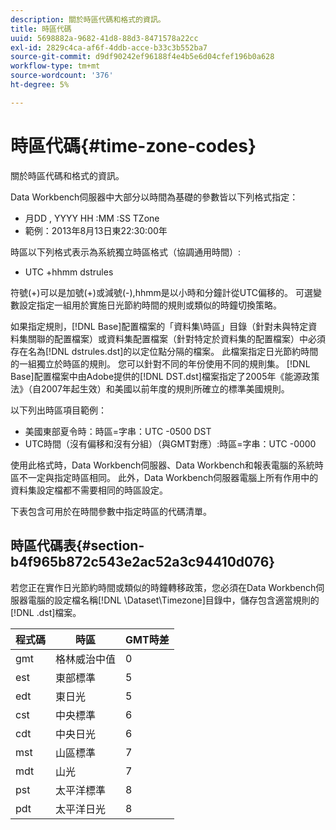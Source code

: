 ```yaml
---
description: 關於時區代碼和格式的資訊。
title: 時區代碼
uuid: 5698882a-9682-41d8-88d3-8471578a22cc
exl-id: 2829c4ca-af6f-4ddb-acce-b33c3b552ba7
source-git-commit: d9df90242ef96188f4e4b5e6d04cfef196b0a628
workflow-type: tm+mt
source-wordcount: '376'
ht-degree: 5%

---
```


# 時區代碼{#time-zone-codes}

關於時區代碼和格式的資訊。

Data Workbench伺服器中大部分以時間為基礎的參數皆以下列格式指定：

* 月DD , YYYY HH :MM :SS TZone
* 範例：2013年8月13日東22:30:00年

時區以下列格式表示為系統獨立時區格式（協調通用時間）:

* UTC +hhmm dstrules

符號(+)可以是加號(+)或減號(-),hhmm是以小時和分鐘計從UTC偏移的。 可選變數設定指定一組用於實施日光節約時間的規則或類似的時鐘切換策略。

如果指定規則，[!DNL Base]配置檔案的「資料集\時區」目錄（針對未與特定資料集關聯的配置檔案）或資料集配置檔案（針對特定於資料集的配置檔案）中必須存在名為[!DNL dstrules.dst]的以定位點分隔的檔案。 此檔案指定日光節約時間的一組獨立於時區的規則。 您可以針對不同的年份使用不同的規則集。 [!DNL Base]配置檔案中由Adobe提供的[!DNL DST.dst]檔案指定了2005年《能源政策法》（自2007年起生效）和美國以前年度的規則所確立的標準美國規則。

以下列出時區項目範例：

* 美國東部夏令時：時區=字串：UTC -0500 DST
* UTC時間（沒有偏移和沒有分組）（與GMT對應）:時區=字串：UTC -0000

使用此格式時，Data Workbench伺服器、Data Workbench和報表電腦的系統時區不一定與指定時區相同。 此外，Data Workbench伺服器電腦上所有作用中的資料集設定檔都不需要相同的時區設定。

下表包含可用於在時間參數中指定時區的代碼清單。

## 時區代碼表{#section-b4f965b872c543e2ac52a3c94410d076}

若您正在實作日光節約時間或類似的時鐘轉移政策，您必須在Data Workbench伺服器電腦的設定檔名稱[!DNL \Dataset\Timezone]目錄中，儲存包含適當規則的[!DNL .dst]檔案。

| 程式碼 | 時區 | GMT時差 |
|---|---|---|
| gmt | 格林威治中值 | 0 |
| est | 東部標準 | 5 |
| edt | 東日光 | 5 |
| cst | 中央標準 | 6 |
| cdt | 中央日光 | 6 |
| mst | 山區標準 | 7 |
| mdt | 山光 | 7 |
| pst | 太平洋標準 | 8 |
| pdt | 太平洋日光 | 8 |
